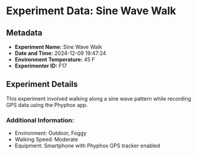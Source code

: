 # Experiment Data: Sine Wave Walk

## Metadata
- **Experiment Name:** Sine Wave Walk
- **Date and Time:** 2024-12-09 19:47:24
- **Environment Temperature:** 45 F
- **Experimenter ID:** F17

## Experiment Details
This experiment involved walking along a sine wave pattern while recording GPS data using the Phyphox app.

### Additional Information:
- Environment: Outdoor, Foggy
- Walking Speed: Moderate
- Equipment: Smartphone with Phyphox GPS tracker enabled